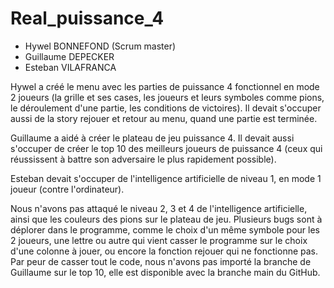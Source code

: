 # Real_puissance_4

- Hywel BONNEFOND (Scrum master)
- Guillaume DEPECKER
- Esteban VILAFRANCA

Hywel a créé le menu avec les parties de puissance 4 fonctionnel en mode 2 joueurs (la grille et ses cases, les joueurs et leurs symboles comme pions, le déroulement d'une partie, les conditions de victoires).
Il devait s'occuper aussi de la story rejouer et retour au menu, quand une partie est terminée.

Guillaume a aidé à créer le plateau de jeu puissance 4.
Il devait aussi s'occuper de créer le top 10 des meilleurs joueurs de puissance 4 (ceux qui réussissent à battre son adversaire le plus rapidement possible).

Esteban devait s'occuper de l'intelligence artificielle de niveau 1, en mode 1 joueur (contre l'ordinateur).

Nous n'avons pas attaqué le niveau 2, 3 et 4 de l'intelligence artificielle, ainsi que les couleurs des pions sur le plateau de jeu. Plusieurs bugs sont à déplorer dans le programme, comme le choix d'un même symbole pour les 2 joueurs, une lettre ou autre qui vient casser le programme sur le choix d'une colonne à jouer, ou encore la fonction rejouer qui ne fonctionne pas.
Par peur de casser tout le code, nous n'avons pas importé la branche de Guillaume sur le top 10, elle est disponible avec la branche main du GitHub.

